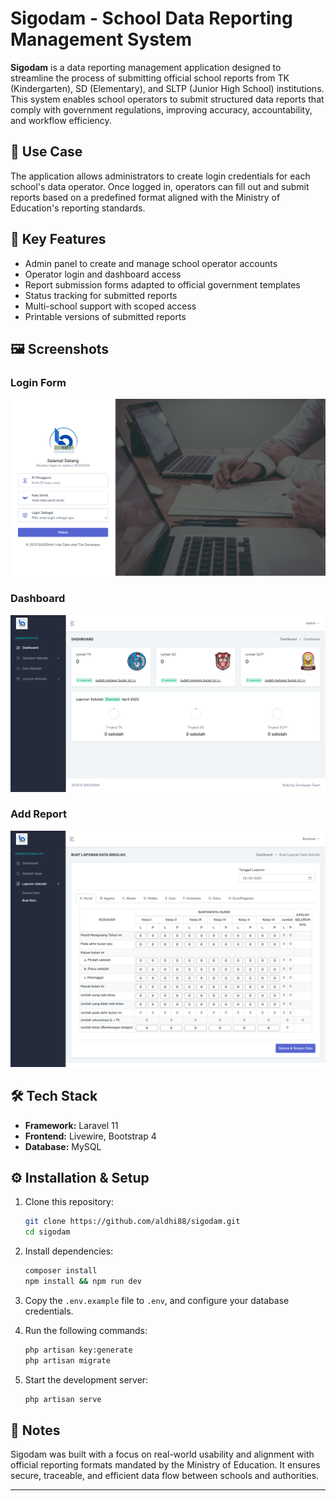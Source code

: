 # Sigodam - School Data Reporting Management System

**Sigodam** is a data reporting management application designed to streamline the process of submitting official school reports from TK (Kindergarten), SD (Elementary), and SLTP (Junior High School) institutions. This system enables school operators to submit structured data reports that comply with government regulations, improving accuracy, accountability, and workflow efficiency.

## 🎯 Use Case

The application allows administrators to create login credentials for each school's data operator. Once logged in, operators can fill out and submit reports based on a predefined format aligned with the Ministry of Education's reporting standards.

## 🚀 Key Features

- Admin panel to create and manage school operator accounts
- Operator login and dashboard access
- Report submission forms adapted to official government templates
- Status tracking for submitted reports
- Multi-school support with scoped access
- Printable versions of submitted reports

## 🖼️ Screenshots

### Login Form
![Dashboard Admin](screenshots/login.png)

### Dashboard
![Upload Tagihan](screenshots/dashboard.png)

### Add Report
![Upload Tagihan](screenshots/add-laporan.png)

## 🛠️ Tech Stack

- **Framework:** Laravel 11  
- **Frontend:** Livewire, Bootstrap 4  
- **Database:** MySQL

## ⚙️ Installation & Setup

1. Clone this repository:
   ```bash
   git clone https://github.com/aldhi88/sigodam.git
   cd sigodam
   ```

2. Install dependencies:
   ```bash
   composer install
   npm install && npm run dev
   ```

3. Copy the `.env.example` file to `.env`, and configure your database credentials.

4. Run the following commands:
   ```bash
   php artisan key:generate
   php artisan migrate
   ```

5. Start the development server:
   ```bash
   php artisan serve
   ```

## 📄 Notes

Sigodam was built with a focus on real-world usability and alignment with official reporting formats mandated by the Ministry of Education. It ensures secure, traceable, and efficient data flow between schools and authorities.

---
